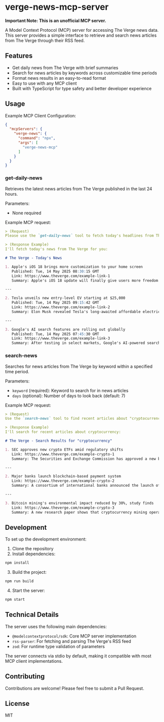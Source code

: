# verge-news-mcp-server

**Important Note: This is an unofficial MCP server.**

A Model Context Protocol (MCP) server for accessing The Verge news data. This server provides a simple interface to retrieve and search news articles from The Verge through their RSS feed.

## Features

- Get daily news from The Verge with brief summaries
- Search for news articles by keywords across customizable time periods
- Format news results in an easy-to-read format
- Easy to use with any MCP client
- Built with TypeScript for type safety and better developer experience

## Usage

Example MCP Client Configuration:

```json
{
  "mcpServers": {
    "verge-news": {
      "command": "npx",
      "args": [
        "verge-news-mcp"
      ]
    }
  }
}
```

### get-daily-news

Retrieves the latest news articles from The Verge published in the last 24 hours.

Parameters:
- None required

Example MCP request:
```markdown
> (Request)
Please use the `get-daily-news` tool to fetch today's headlines from The Verge.

> (Response Example)
I'll fetch today's news from The Verge for you:

# The Verge - Today's News

1. Apple's iOS 18 brings more customization to your home screen
   Published: Tue, 14 May 2025 08:30:15 GMT
   Link: https://www.theverge.com/example-link-1
   Summary: Apple's iOS 18 update will finally give users more freedom to arrange their home screen icons and widgets, according to sources familiar with the changes...

---

2. Tesla unveils new entry-level EV starting at $25,000
   Published: Tue, 14 May 2025 09:15:42 GMT
   Link: https://www.theverge.com/example-link-2
   Summary: Elon Musk revealed Tesla's long-awaited affordable electric vehicle at a special event on Tuesday. The compact car boasts a range of 300 miles and...

---

3. Google's AI search features are rolling out globally
   Published: Tue, 14 May 2025 07:45:30 GMT
   Link: https://www.theverge.com/example-link-3
   Summary: After testing in select markets, Google's AI-powered search experience is now available to users worldwide. The new interface provides direct answers...
```

### search-news

Searches for news articles from The Verge by keyword within a specified time period.

Parameters:
- `keyword` (required): Keyword to search for in news articles
- `days` (optional): Number of days to look back (default: 7)

Example MCP request:
```markdown
> (Request)
Use the `search-news` tool to find recent articles about "cryptocurrency" from the past 14 days.

> (Response Example)
I'll search for recent articles about cryptocurrency:

# The Verge - Search Results for "cryptocurrency"

1. SEC approves new crypto ETFs amid regulatory shifts
   Link: https://www.theverge.com/example-crypto-1
   Summary: The Securities and Exchange Commission has approved a new batch of cryptocurrency exchange-traded funds, signaling a potential warming of regulatory...

---

2. Major banks launch blockchain-based payment system
   Link: https://www.theverge.com/example-crypto-2
   Summary: A consortium of international banks announced the launch of a new payment system built on blockchain technology, aimed at reducing transaction fees and...

---

3. Bitcoin mining's environmental impact reduced by 30%, study finds
   Link: https://www.theverge.com/example-crypto-3
   Summary: A new research paper shows that cryptocurrency mining operations have significantly reduced their carbon footprint over the past year, thanks to...
```

## Development

To set up the development environment:

1. Clone the repository
2. Install dependencies:
```bash
npm install
```
3. Build the project:
```bash
npm run build
```
4. Start the server:
```bash
npm start
```

## Technical Details

The server uses the following main dependencies:
- `@modelcontextprotocol/sdk`: Core MCP server implementation
- `rss-parser`: For fetching and parsing The Verge's RSS feed
- `zod`: For runtime type validation of parameters

The server connects via stdio by default, making it compatible with most MCP client implementations.

## Contributing

Contributions are welcome! Please feel free to submit a Pull Request.

## License

MIT
```
